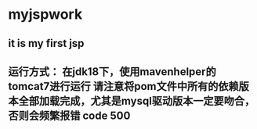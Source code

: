 # myjspwork
it is my first jsp
-------------
运行方式：
在jdk18下，使用mavenhelper的tomcat7进行运行
请注意将pom文件中所有的依赖版本全部加载完成，尤其是mysql驱动版本一定要吻合，否则会频繁报错 code 500
-------------

